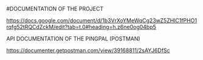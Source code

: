 #DOCUMENTATION OF THE PROJECT

https://docs.google.com/document/d/1b3VrXoYMeWqCg23wZ5ZHlC1fPHO1rqfg52tRQCdZckM/edit?tab=t.0#heading=h.z6ne0og04bp5

API DOCUMENTATION OF THE PINGPAL (POSTMAN)

https://documenter.getpostman.com/view/39168811/2sAYJ6DfSc











